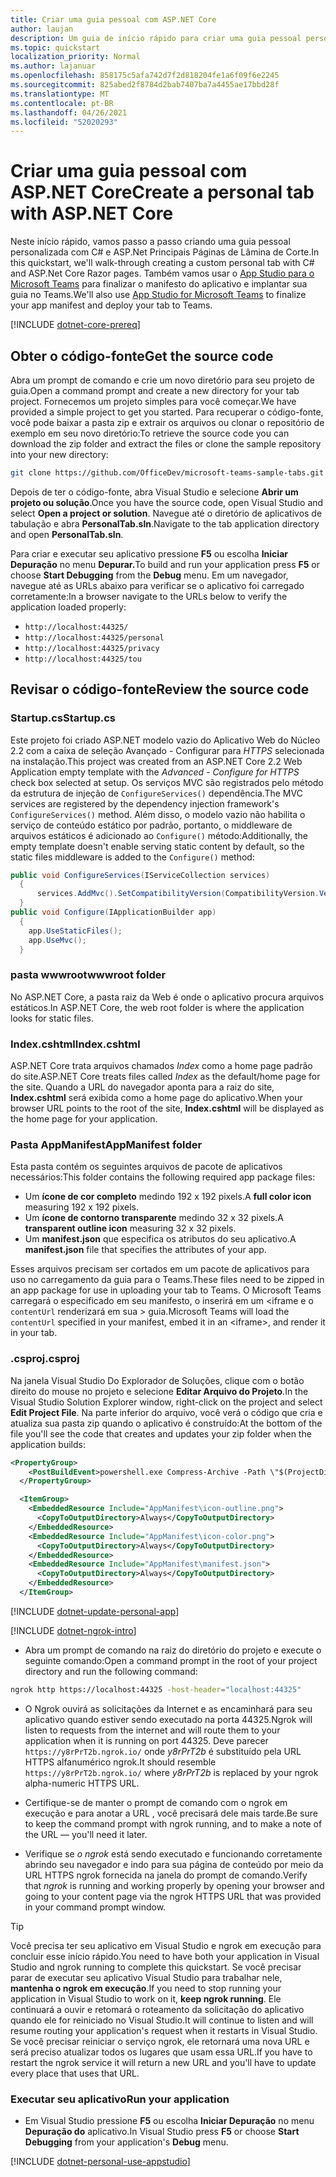 ```yaml
---
title: Criar uma guia pessoal com ASP.NET Core
author: laujan
description: Um guia de início rápido para criar uma guia pessoal personalizada com ASP.NET Core.
ms.topic: quickstart
localization_priority: Normal
ms.author: lajanuar
ms.openlocfilehash: 858175c5afa742d7f2d818204fe1a6f09f6e2245
ms.sourcegitcommit: 825abed2f8784d2bab7407ba7a4455ae17bbd28f
ms.translationtype: MT
ms.contentlocale: pt-BR
ms.lasthandoff: 04/26/2021
ms.locfileid: "52020293"
---
```

# <a name="create-a-personal-tab-with-aspnet-core"></a><span data-ttu-id="d23f7-103">Criar uma guia pessoal com ASP.NET Core</span><span class="sxs-lookup"><span data-stu-id="d23f7-103">Create a personal tab with ASP.NET Core</span></span>

<span data-ttu-id="d23f7-104">Neste início rápido, vamos passo a passo criando uma guia pessoal personalizada com C# e ASP.Net Principais Páginas de Lâmina de Corte.</span><span class="sxs-lookup"><span data-stu-id="d23f7-104">In this quickstart, we'll walk-through creating a custom personal tab with C# and ASP.Net Core Razor pages.</span></span> <span data-ttu-id="d23f7-105">Também vamos usar o [App Studio para o Microsoft Teams](~/concepts/build-and-test/app-studio-overview.md) para finalizar o manifesto do aplicativo e implantar sua guia no Teams.</span><span class="sxs-lookup"><span data-stu-id="d23f7-105">We'll also use [App Studio for Microsoft Teams](~/concepts/build-and-test/app-studio-overview.md) to finalize your app manifest and deploy your tab to Teams.</span></span>

[!INCLUDE [dotnet-core-prereq](~/includes/tabs/dotnet-core-prereq.md)]

## <a name="get-the-source-code"></a><span data-ttu-id="d23f7-106">Obter o código-fonte</span><span class="sxs-lookup"><span data-stu-id="d23f7-106">Get the source code</span></span>

<span data-ttu-id="d23f7-107">Abra um prompt de comando e crie um novo diretório para seu projeto de guia.</span><span class="sxs-lookup"><span data-stu-id="d23f7-107">Open a command prompt and create a new directory for your tab project.</span></span> <span data-ttu-id="d23f7-108">Fornecemos um projeto simples para você começar.</span><span class="sxs-lookup"><span data-stu-id="d23f7-108">We have provided a simple project to get you started.</span></span> <span data-ttu-id="d23f7-109">Para recuperar o código-fonte, você pode baixar a pasta zip e extrair os arquivos ou clonar o repositório de exemplo em seu novo diretório:</span><span class="sxs-lookup"><span data-stu-id="d23f7-109">To retrieve the source code you can download the zip folder and extract the files or clone the sample repository into your new directory:</span></span>

```bash
git clone https://github.com/OfficeDev/microsoft-teams-sample-tabs.git
```

<span data-ttu-id="d23f7-110">Depois de ter o código-fonte, abra Visual Studio e selecione **Abrir um projeto ou solução**.</span><span class="sxs-lookup"><span data-stu-id="d23f7-110">Once you have the source code, open Visual Studio and select **Open a project or solution**.</span></span> <span data-ttu-id="d23f7-111">Navegue até o diretório de aplicativos de tabulação e abra **PersonalTab.sln**.</span><span class="sxs-lookup"><span data-stu-id="d23f7-111">Navigate to the tab application directory and open **PersonalTab.sln**.</span></span>

<span data-ttu-id="d23f7-112">Para criar e executar seu aplicativo pressione **F5** ou escolha **Iniciar Depuração** no menu **Depurar.**</span><span class="sxs-lookup"><span data-stu-id="d23f7-112">To build and run your application press **F5** or choose **Start Debugging** from the **Debug** menu.</span></span> <span data-ttu-id="d23f7-113">Em um navegador, navegue até as URLs abaixo para verificar se o aplicativo foi carregado corretamente:</span><span class="sxs-lookup"><span data-stu-id="d23f7-113">In a browser navigate to the URLs below to verify the application loaded properly:</span></span>

- `http://localhost:44325/`
- `http://localhost:44325/personal`
- `http://localhost:44325/privacy`
- `http://localhost:44325/tou`

## <a name="review-the-source-code"></a><span data-ttu-id="d23f7-114">Revisar o código-fonte</span><span class="sxs-lookup"><span data-stu-id="d23f7-114">Review the source code</span></span>

### <a name="startupcs"></a><span data-ttu-id="d23f7-115">Startup.cs</span><span class="sxs-lookup"><span data-stu-id="d23f7-115">Startup.cs</span></span>

<span data-ttu-id="d23f7-116">Este projeto foi criado ASP.NET modelo vazio do Aplicativo Web do Núcleo 2.2 com a caixa de seleção Avançado - Configurar para *HTTPS* selecionada na instalação.</span><span class="sxs-lookup"><span data-stu-id="d23f7-116">This project was created from an ASP.NET Core 2.2 Web Application empty template with the *Advanced - Configure for HTTPS* check box selected at setup.</span></span> <span data-ttu-id="d23f7-117">Os serviços MVC são registrados pelo método da estrutura de injeção de `ConfigureServices()` dependência.</span><span class="sxs-lookup"><span data-stu-id="d23f7-117">The MVC services are registered by the dependency injection framework's `ConfigureServices()` method.</span></span> <span data-ttu-id="d23f7-118">Além disso, o modelo vazio não habilita o serviço de conteúdo estático por padrão, portanto, o middleware de arquivos estáticos é adicionado ao `Configure()` método:</span><span class="sxs-lookup"><span data-stu-id="d23f7-118">Additionally, the empty template doesn't enable serving static content by default, so the static files middleware is added to the `Configure()` method:</span></span>

```csharp
public void ConfigureServices(IServiceCollection services)
  {
      services.AddMvc().SetCompatibilityVersion(CompatibilityVersion.Version_2_2);
  }
public void Configure(IApplicationBuilder app)
  {
    app.UseStaticFiles();
    app.UseMvc();
  }
```

### <a name="wwwroot-folder"></a><span data-ttu-id="d23f7-119">pasta wwwroot</span><span class="sxs-lookup"><span data-stu-id="d23f7-119">wwwroot folder</span></span>

<span data-ttu-id="d23f7-120">No ASP.NET Core, a pasta raiz da Web é onde o aplicativo procura arquivos estáticos.</span><span class="sxs-lookup"><span data-stu-id="d23f7-120">In ASP.NET Core, the web root folder is where the application looks for static files.</span></span>

### <a name="indexcshtml"></a><span data-ttu-id="d23f7-121">Index.cshtml</span><span class="sxs-lookup"><span data-stu-id="d23f7-121">Index.cshtml</span></span>

<span data-ttu-id="d23f7-122">ASP.NET Core trata arquivos chamados *Index* como a home page padrão do site.</span><span class="sxs-lookup"><span data-stu-id="d23f7-122">ASP.NET Core treats files called *Index* as the default/home page for the site.</span></span> <span data-ttu-id="d23f7-123">Quando a URL do navegador aponta para a raiz do site, **Index.cshtml** será exibida como a home page do aplicativo.</span><span class="sxs-lookup"><span data-stu-id="d23f7-123">When your browser URL points to the root of the site, **Index.cshtml** will be displayed as the home page for your application.</span></span>

### <a name="appmanifest-folder"></a><span data-ttu-id="d23f7-124">Pasta AppManifest</span><span class="sxs-lookup"><span data-stu-id="d23f7-124">AppManifest folder</span></span>

<span data-ttu-id="d23f7-125">Esta pasta contém os seguintes arquivos de pacote de aplicativos necessários:</span><span class="sxs-lookup"><span data-stu-id="d23f7-125">This folder contains the following required app package files:</span></span>

- <span data-ttu-id="d23f7-126">Um **ícone de cor completo** medindo 192 x 192 pixels.</span><span class="sxs-lookup"><span data-stu-id="d23f7-126">A **full color icon** measuring 192 x 192 pixels.</span></span>
- <span data-ttu-id="d23f7-127">Um **ícone de contorno transparente** medindo 32 x 32 pixels.</span><span class="sxs-lookup"><span data-stu-id="d23f7-127">A **transparent outline icon** measuring 32 x 32 pixels.</span></span>
- <span data-ttu-id="d23f7-128">Um **manifest.json** que especifica os atributos do seu aplicativo.</span><span class="sxs-lookup"><span data-stu-id="d23f7-128">A **manifest.json** file that specifies the attributes of your app.</span></span>

<span data-ttu-id="d23f7-129">Esses arquivos precisam ser cortados em um pacote de aplicativos para uso no carregamento da guia para o Teams.</span><span class="sxs-lookup"><span data-stu-id="d23f7-129">These files need to be zipped in an app package for use in uploading your tab to Teams.</span></span> <span data-ttu-id="d23f7-130">O Microsoft Teams carregará o especificado em seu manifesto, o inserirá em um <iframe e o `contentUrl` renderizará em sua \> guia.</span><span class="sxs-lookup"><span data-stu-id="d23f7-130">Microsoft Teams will load the `contentUrl` specified in your manifest, embed it in an <iframe\>, and render it in your tab.</span></span>

### <a name="csproj"></a><span data-ttu-id="d23f7-131">.csproj</span><span class="sxs-lookup"><span data-stu-id="d23f7-131">.csproj</span></span>

<span data-ttu-id="d23f7-132">Na janela Visual Studio Do Explorador de Soluções, clique com o botão direito do mouse no projeto e selecione **Editar Arquivo do Projeto**.</span><span class="sxs-lookup"><span data-stu-id="d23f7-132">In the Visual Studio Solution Explorer window, right-click on the project and select **Edit Project File**.</span></span> <span data-ttu-id="d23f7-133">Na parte inferior do arquivo, você verá o código que cria e atualiza sua pasta zip quando o aplicativo é construído:</span><span class="sxs-lookup"><span data-stu-id="d23f7-133">At the bottom of the file you'll see the code that creates and updates your zip folder when the application builds:</span></span>

```xml
<PropertyGroup>
    <PostBuildEvent>powershell.exe Compress-Archive -Path \"$(ProjectDir)AppManifest\*\" -DestinationPath \"$(TargetDir)tab.zip\" -Force</PostBuildEvent>
  </PropertyGroup>

  <ItemGroup>
    <EmbeddedResource Include="AppManifest\icon-outline.png">
      <CopyToOutputDirectory>Always</CopyToOutputDirectory>
    </EmbeddedResource>
    <EmbeddedResource Include="AppManifest\icon-color.png">
      <CopyToOutputDirectory>Always</CopyToOutputDirectory>
    </EmbeddedResource>
    <EmbeddedResource Include="AppManifest\manifest.json">
      <CopyToOutputDirectory>Always</CopyToOutputDirectory>
    </EmbeddedResource>
  </ItemGroup>
```

[!INCLUDE  [dotnet-update-personal-app](~/includes/tabs/dotnet-update-personal-app.md)]

[!INCLUDE [dotnet-ngrok-intro](~/includes/tabs/dotnet-ngrok-intro.md)]

- <span data-ttu-id="d23f7-134">Abra um prompt de comando na raiz do diretório do projeto e execute o seguinte comando:</span><span class="sxs-lookup"><span data-stu-id="d23f7-134">Open a command prompt in the root of your project directory and run the following command:</span></span>

```bash
ngrok http https://localhost:44325 -host-header="localhost:44325"
```

- <span data-ttu-id="d23f7-135">O Ngrok ouvirá as solicitações da Internet e as encaminhará para seu aplicativo quando estiver sendo executado na porta 44325.</span><span class="sxs-lookup"><span data-stu-id="d23f7-135">Ngrok will listen to requests from the internet and will route them to your application when it is running on port 44325.</span></span>  <span data-ttu-id="d23f7-136">Deve parecer `https://y8rPrT2b.ngrok.io/` onde *y8rPrT2b* é substituído pela URL HTTPS alfanumérico ngrok.</span><span class="sxs-lookup"><span data-stu-id="d23f7-136">It should resemble `https://y8rPrT2b.ngrok.io/` where *y8rPrT2b* is replaced by your ngrok alpha-numeric HTTPS URL.</span></span>

- <span data-ttu-id="d23f7-137">Certifique-se de manter o prompt de comando com o ngrok em execução e para anotar a URL , você precisará dele mais tarde.</span><span class="sxs-lookup"><span data-stu-id="d23f7-137">Be sure to keep the command prompt with ngrok running, and to make a note of the URL — you'll need it later.</span></span>

- <span data-ttu-id="d23f7-138">Verifique se *o ngrok* está sendo executado e funcionando corretamente abrindo seu navegador e indo para sua página de conteúdo por meio da URL HTTPS ngrok fornecida na janela do prompt de comando.</span><span class="sxs-lookup"><span data-stu-id="d23f7-138">Verify that *ngrok* is running and working properly by opening your browser and going to your content page via the ngrok HTTPS URL that was provided in your command prompt window.</span></span>

>[!TIP]
><span data-ttu-id="d23f7-139">Você precisa ter seu aplicativo em Visual Studio e ngrok em execução para concluir esse início rápido.</span><span class="sxs-lookup"><span data-stu-id="d23f7-139">You need to have both your application in Visual Studio and ngrok running to complete this quickstart.</span></span> <span data-ttu-id="d23f7-140">Se você precisar parar de executar seu aplicativo Visual Studio para trabalhar nele, **mantenha o ngrok em execução**.</span><span class="sxs-lookup"><span data-stu-id="d23f7-140">If you need to stop running your application in Visual Studio to work on it, **keep ngrok running**.</span></span> <span data-ttu-id="d23f7-141">Ele continuará a ouvir e retomará o roteamento da solicitação do aplicativo quando ele for reiniciado no Visual Studio.</span><span class="sxs-lookup"><span data-stu-id="d23f7-141">It will continue to listen and will resume routing your application's request when it restarts in Visual Studio.</span></span> <span data-ttu-id="d23f7-142">Se você precisar reiniciar o serviço ngrok, ele retornará uma nova URL e será preciso atualizar todos os lugares que usam essa URL.</span><span class="sxs-lookup"><span data-stu-id="d23f7-142">If you have to restart the ngrok service it will return a new URL and you'll have to update every place that uses that URL.</span></span>

### <a name="run-your-application"></a><span data-ttu-id="d23f7-143">Executar seu aplicativo</span><span class="sxs-lookup"><span data-stu-id="d23f7-143">Run your application</span></span>

- <span data-ttu-id="d23f7-144">Em Visual Studio pressione **F5** ou escolha **Iniciar Depuração** no menu **Depuração do** aplicativo.</span><span class="sxs-lookup"><span data-stu-id="d23f7-144">In Visual Studio press **F5** or choose **Start Debugging** from your application's **Debug** menu.</span></span>

[!INCLUDE [dotnet-personal-use-appstudio](~/includes/tabs/dotnet-personal-use-appstudio.md)]
